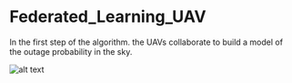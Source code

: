 # Federated_Learning_UAV

In the first step of the algorithm. the UAVs collaborate to build a model of the outage probability in the sky. 


![alt text](https://github.com/behzaad/Federated_Learning_UAV/issues/1#issuecomment-642398377)
